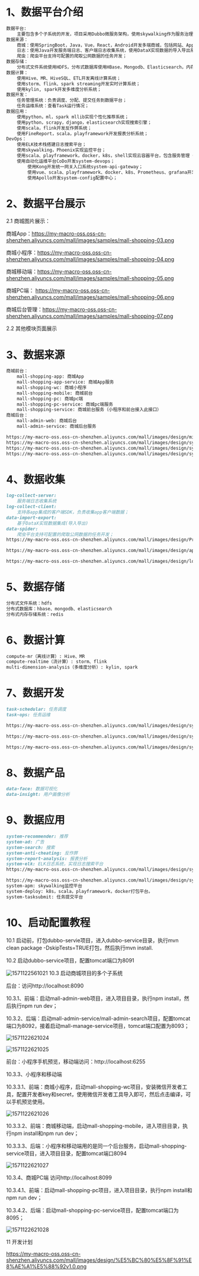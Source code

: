 # 1、数据平台介绍 
~~~markdown
数据平台:
	主要包含多个子系统的开发，项目采用Dubbo微服务架构，使用skywalking作为服务治理，包括spark，storm，flink，scala，python等技术栈。
数据来源：
	商城：使用SpringBoot，Java，Vue，React，Android开发多端商城，包括网站、App、微信小程序；
	日志：使用Java开发服务端日志、客户端日志收集系统，使用DataX实现数据的导入导出系统；
	爬虫：爬虫平台支持可配置的爬取公网数据的任务开发；
数据存储：
	分布式文件系统使用HDFS，分布式数据库使用HBase，Mongodb、Elasticsearch，内存数据库使用redis；
数据计算：
	使用Hive、MR、HiveSQL、ETL开发离线计算系统；
	使用storm、flink、spark streaming开发实时计算系统；
	使用kylin, spark开发多维度分析系统；
数据开发：
	任务管理系统：负责调度、分配、提交任务到数据平台；
	任务运维系统：查看Task运行情况；
数据应用：
	使用python，ml，spark mllib实现个性化推荐系统；
	使用python，scrapy，django，elasticsearch实现搜索引擎；
	使用scala，flink开发反作弊系统；
	使用FineReport，scala，playframework开发报表分析系统；
DevOps：
	使用ELK技术栈搭建日志搜索平台；
	使用skywalking，Phoenix实现监控平台；
	使用scala、playframework，docker，k8s，shell实现云容器平台，包含服务管理（查看docker容器配置，添加容器实例，授权记录，操作记录，历史版本回溯，k8s启停服务，操作记录，对比yaml配置，更新服务）、任务管理、配置管理、镜像构建（包括环境变量和参数配置）、应用日志
	使用自动化运维平台CoDo开发system-devops；
    	使用Kong开发统一网关入口系统system-api-gateway；
    	使用vue、scala、playframework、docker、k8s、Prometheus、grafana开发监控告警平台system-alarm-platform；
    	使用Apollo开发system-config配置中心；
~~~

# 2、数据平台展示
2.1 商城图片展示：

商城App：https://my-macro-oss.oss-cn-shenzhen.aliyuncs.com/mall/images/samples/mall-shopping-03.png

商城小程序：https://my-macro-oss.oss-cn-shenzhen.aliyuncs.com/mall/images/samples/mall-shopping-04.png

商城移动端：https://my-macro-oss.oss-cn-shenzhen.aliyuncs.com/mall/images/samples/mall-shopping-05.png

商城PC端： https://my-macro-oss.oss-cn-shenzhen.aliyuncs.com/mall/images/samples/mall-shopping-06.png

商城后台管理：https://my-macro-oss.oss-cn-shenzhen.aliyuncs.com/mall/images/samples/mall-shopping-07.png

2.2 其他模块页面展示


# 3、数据来源

```markdown
商城前台：
	mall-shopping-app: 商城App
	mall-shopping-app-service: 商城App服务
	mall-shopping-wc: 商城小程序
	mall-shopping-mobile: 商城前台
	mall-shopping-pc: 商城pc端
	mall-shopping-pc-service: 商城pc端服务
	mall-shopping-service: 商城前台服务（小程序和前台接入此接口）
商城后台：
	mall-admin-web: 商城后台
	mall-admin-service: 商城后台服务

https://my-macro-oss.oss-cn-shenzhen.aliyuncs.com/mall/images/design/microservice.png
https://my-macro-oss.oss-cn-shenzhen.aliyuncs.com/mall/images/design/system-api-gateway01.png
https://my-macro-oss.oss-cn-shenzhen.aliyuncs.com/mall/images/design/system-api-gateway02.png
https://my-macro-oss.oss-cn-shenzhen.aliyuncs.com/mall/images/design/system-apm.png
```

# 4、数据收集
```markdown
log-collect-server: 
	服务端日志收集系统
log-collect-client: 
	支持各app集成的客户端SDK，负责收集app客户端数据；
data-import-export: 
	基于DataX实现数据集成(导入导出)
data-spider:
	爬虫平台支持可配置的爬取公网数据的任务开发；
https://my-macro-oss.oss-cn-shenzhen.aliyuncs.com/mall/images/design/Prometheus.png

https://my-macro-oss.oss-cn-shenzhen.aliyuncs.com/mall/images/design/apollo.png

https://my-macro-oss.oss-cn-shenzhen.aliyuncs.com/mall/images/design/log-collect.png


```

# 5、数据存储
```markdown
分布式文件系统：hdfs
分布式数据库：hbase、mongodb、elasticsearch
分布式内存存储系统：redis
```

# 6、数据计算
```markdown
compute-mr（离线计算）: Hive、MR
compute-realtime（流计算）: storm、flink
multi-dimension-analysis（多维度分析）: kylin, spark
```

# 7、数据开发
```markdown
task-schedular: 任务调度
task-ops: 任务运维

https://my-macro-oss.oss-cn-shenzhen.aliyuncs.com/mall/images/design/system-deploy.png

https://my-macro-oss.oss-cn-shenzhen.aliyuncs.com/mall/images/design/system-deploy02.png

https://my-macro-oss.oss-cn-shenzhen.aliyuncs.com/mall/images/design/system-devops.png
```

# 8、数据产品
```markdown
data-face: 数据可视化
data-insight: 用户画像分析
```

# 9、数据应用
```markdown
system-recommender: 推荐
system-ad: 广告
system-search: 搜索
system-anti-cheating: 反作弊
system-report-analysis: 报表分析
system-elk: ELK日志系统，实现日志搜索平台 
https://my-macro-oss.oss-cn-shenzhen.aliyuncs.com/mall/images/design/system-elk.png

https://my-macro-oss.oss-cn-shenzhen.aliyuncs.com/mall/images/design/system-elk（2）.png
system-apm: skywalking监控平台
system-deploy: k8s，scala，playframework，docker打包平台。
system-tasksubmit: 任务提交平台
```

# 10、启动配置教程

 10.1 启动前，打包dubbo-servie项目，进入dubbo-service目录，执行mvn clean package -DskipTests=TRUE打包，然后执行mvn install.

 10.2 启动dubbo-service项目，配置tomcat端口为8091

![1571122561021](https://my-macro-oss.oss-cn-shenzhen.aliyuncs.com/mall/images/61.png)
 10.3 启动商城项目的多个子系统

后台：访问http://localhost:8090
     
 10.3.1、前端：启动mall-admin-web项目，进入项目目录，执行npm install，然后执行npm run dev；

 10.3.2、后端：启动mall-admin-service/mall-admin-search项目，配置tomcat端口为8092，接着启动mall-manage-service项目，tomcat端口配置为8093；

 ![1571122621024](https://my-macro-oss.oss-cn-shenzhen.aliyuncs.com/mall/images/62.png)

 ![1571122621025](https://my-macro-oss.oss-cn-shenzhen.aliyuncs.com/mall/images/63.png)

 前台：小程序手机预览，移动端访问：http://localhost:6255
     
 10.3.3、小程序和移动端
  	 
 10.3.3.1、前端：商城小程序，启动mall-shopping-wc项目，安装微信开发者工具，配置开发者key和secret，使用微信开发者工具导入即可，然后点击编译，可以手机预览使用。

 ![1571122621026](https://my-macro-oss.oss-cn-shenzhen.aliyuncs.com/mall/images/66.png)

 10.3.3.2、前端：商城移动端，启动mall-shopping-mobile，进入项目目录，执行npm install和npm run dev；

 10.3.3.3、后端：小程序和移动端用的是同一个后台服务，启动mall-shopping-service项目，进入项目目录，配置tomcat端口8094

 ![1571122621027](https://my-macro-oss.oss-cn-shenzhen.aliyuncs.com/mall/images/64.png)

 10.3.4、商城PC端 访问http://localhost:8099

 10.3.4.1、前端：启动mall-shopping-pc项目，进入项目目录，执行npm install和npm run dev；

 10.3.4.2、后端：启动mall-shopping-pc-service项目，配置tomcat端口为8095；

 ![1571122621028](https://my-macro-oss.oss-cn-shenzhen.aliyuncs.com/mall/images/65.png)

 11 开发计划
 
 https://my-macro-oss.oss-cn-shenzhen.aliyuncs.com/mall/images/design/%E5%BC%80%E5%8F%91%E8%AE%A1%E5%88%92v1.0.png
